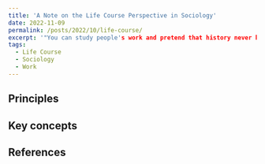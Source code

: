 ```yaml
---
title: 'A Note on the Life Course Perspective in Sociology'
date: 2022-11-09
permalink: /posts/2022/10/life-course/
excerpt: '"You can study people's work and pretend that history never happened."'
tags:
  - Life Course
  - Sociology
  - Work
---
```



## Principles

## Key concepts

## References
